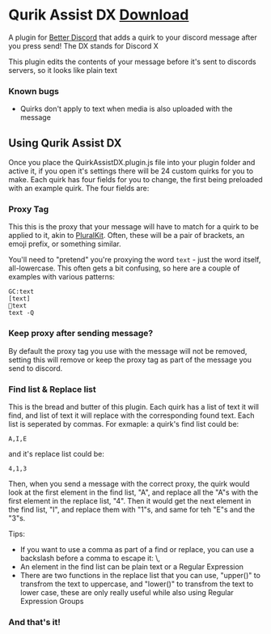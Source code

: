 # Qurik Assist DX [Download](https://github.com/FlaringK/Quirk-Assist-DX/releases)

A plugin for [Better Discord](https://betterdiscord.app/) that adds a quirk to your discord message after you press send! The DX stands for Discord X

This plugin edits the contents of your message before it's sent to discords servers, so it looks like plain text

### Known bugs
- Quirks don't apply to text when media is also uploaded with the message

## Using Qurik Assist DX 

Once you place the QuirkAssistDX.plugin.js file into your plugin folder and active it, if you open it's settings there will be 24 custom quirks for you to make. Each quirk has four fields for you to change, the first being preloaded with an example quirk. The four fields are:

### Proxy Tag
This this is the proxy that your message will have to match for a quirk to be applied to it, akin to [PluralKit](https://pluralkit.me/). Often, these will be a pair of brackets, an emoji prefix, or something similar.

You'll need to "pretend" you're proxying the word `text` - just the word itself, all-lowercase. This often gets a bit confusing, so here are a couple of examples with various patterns:

```
GC:text
[text]
🌸text
text -Q
```

### Keep proxy after sending message?
By default the proxy tag you use with the message will not be removed, setting this will remove or keep the proxy tag as part of the message you send to discord.

### Find list & Replace list
This is the bread and butter of this plugin. Each quirk has a list of text it will find, and list of text it will replace with the corresponding found text. Each list is seperated by commas. For exmaple: a quirk's find list could be:
```
A,I,E
```
and it's replace list could be:
```
4,1,3
```
Then, when you send a message with the correct proxy, the quirk would look at the first element in the find list, "A", and replace all the "A"s with the first element in the replace list, "4". Then it would get the next element in the find list, "I", and replace them with "1"s, and same for teh "E"s and the "3"s.

Tips:
- If you want to use a comma as part of a find or replace, you can use a backslash before a comma to escape it: \\,
- An element in the find list can be plain text or a Regular Expression
- There are two functions in the replace list that you can use, "upper()" to transfrom the text to uppercase, and "lower()" to transfrom the text to lower case, these are only really useful while also using Regular Expression Groups

### And that's it!
